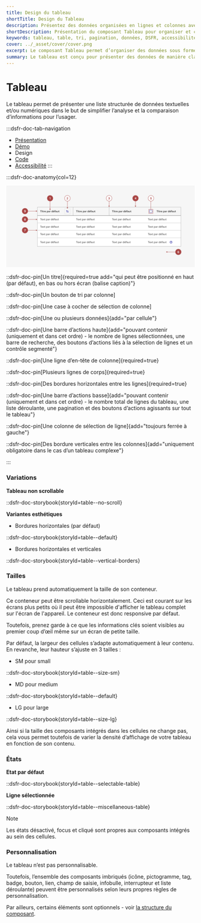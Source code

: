 ```yaml
---
title: Design du tableau
shortTitle: Design du Tableau
description: Présentez des données organisées en lignes et colonnes avec le composant Tableau, pensé pour faciliter la lisibilité, la comparaison et la manipulation de contenus structurés dans vos interfaces.
shortDescription: Présentation du composant Tableau pour organiser et comparer des données.
keywords: tableau, table, tri, pagination, données, DSFR, accessibilité, lignes, colonnes, affichage structuré, composant, visualisation
cover: ../_asset/cover/cover.png
excerpt: Le composant Tableau permet d’organiser des données sous forme de lignes et colonnes, facilitant la lecture, la comparaison et la sélection d’informations. Il prend en charge le tri, la pagination et l’intégration de composants interactifs.
summary: Le tableau est conçu pour présenter des données de manière claire et structurée. Il prend en charge les fonctionnalités de tri, pagination, sélection de lignes et intégration de composants variés (boutons, liens, champs de saisie…). Il propose plusieurs états (par défaut, sélectionné) et tailles d’affichage (SM, MD, LG) selon le contexte. Bien que non personnalisable dans son ensemble, il permet de personnaliser les composants qu’il intègre. Son usage est recommandé pour des données complexes ou nombreuses, tout en restant attentif à la lisibilité sur tous les formats d’écran.
---
```


# Tableau

Le tableau permet de présenter une liste structurée de données textuelles et/ou numériques dans le but de simplifier l’analyse et la comparaison d’informations pour l’usager.

:::dsfr-doc-tab-navigation
- [Présentation](../index.md)
- [Démo](../demo/index.md)
- Design
- [Code](../code/index.md)
- [Accessibilité](../accessibility/index.md)
:::

:::dsfr-doc-anatomy{col=12}

![Anatomie du tableau](../_asset/anatomy/anatomy-1.png)

::dsfr-doc-pin[Un titre]{required=true add="qui peut être positionné en haut (par défaut), en bas ou hors écran (balise caption)"}

::dsfr-doc-pin[Un bouton de tri par colonne]

::dsfr-doc-pin[Une case à cocher de sélection de colonne]

::dsfr-doc-pin[Une ou plusieurs données]{add="par cellule"}

::dsfr-doc-pin[Une barre d’actions haute]{add="pouvant contenir (uniquement et dans cet ordre) - le nombre de lignes sélectionnées, une barre de recherche, des boutons d’actions liés à la sélection de lignes et un contrôle segmenté"}

::dsfr-doc-pin[Une ligne d’en-tête de colonne]{required=true}

::dsfr-doc-pin[Plusieurs lignes de corps]{required=true}

::dsfr-doc-pin[Des bordures horizontales entre les lignes]{required=true}

::dsfr-doc-pin[Une barre d’actions basse]{add="pouvant contenir (uniquement et dans cet ordre) - le nombre total de lignes du tableau, une liste déroulante, une pagination et des boutons d’actions agissants sur tout le tableau"}

::dsfr-doc-pin[Une colonne de sélection de ligne]{add="toujours ferrée à gauche"}

::dsfr-doc-pin[Des bordure verticales entre les colonnes]{add="uniquement obligatoire dans le cas d’un tableau complexe"}

:::

### Variations

**Tableau non scrollable**

::dsfr-doc-storybook{storyId=table--no-scroll}

**Variantes esthétiques**

- Bordures horizontales (par défaut)

::dsfr-doc-storybook{storyId=table--default}

- Bordures horizontales et verticales

::dsfr-doc-storybook{storyId=table--vertical-borders}

### Tailles

Le tableau prend automatiquement la taille de son conteneur.

Ce conteneur peut être scrollable horizontalement. Ceci est courant sur les écrans plus petits où il peut être impossible d'afficher le tableau complet sur l'écran de l'appareil. Le conteneur est donc responsive par défaut.

Toutefois, prenez garde à ce que les informations clés soient visibles au premier coup d’œil même sur un écran de petite taille.

Par défaut, la largeur des cellules s’adapte automatiquement à leur contenu. En revanche, leur hauteur s’ajuste en 3 tailles :

- SM pour small

::dsfr-doc-storybook{storyId=table--size-sm}

- MD pour medium

::dsfr-doc-storybook{storyId=table--default}

- LG pour large

::dsfr-doc-storybook{storyId=table--size-lg}

Ainsi si la taille des composants intégrés dans les cellules ne change pas, cela vous permet toutefois de varier la densité d’affichage de votre tableau en fonction de son contenu.

### États

**Etat par défaut**

::dsfr-doc-storybook{storyId=table--selectable-table}

**Ligne sélectionnée**

::dsfr-doc-storybook{storyId=table--miscellaneous-table}

> [!NOTE]
> Les états désactivé, focus et cliqué sont propres aux composants intégrés au sein des cellules.

### Personnalisation

Le tableau n’est pas personnalisable.

Toutefois, l’ensemble des composants imbriqués (icône, pictogramme, tag, badge, bouton, lien, champ de saisie, infobulle, interrupteur et liste déroulante) peuvent être personnalisés selon leurs propres règles de personnalisation.

Par ailleurs, certains éléments sont optionnels - voir [la structure du composant](#tableau).
